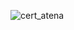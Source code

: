 
![cert_atena](https://user-images.githubusercontent.com/7158671/35613363-8715884e-0674-11e8-84f6-5dd972dc10c4.png)

